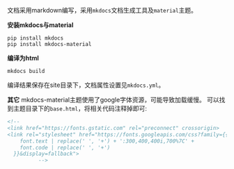 文档采用markdown编写，采用`mkdocs`文档生成工具及`material`主题。

**安装mkdocs与material**

```shell
pip install mkdocs
pip install mkdocs-material
```

**编译为html**

```shell
mkdocs build
```

编译结果保存在site目录下，文档属性设置见`mkdocs.yml`。

**其它**
mkdocs-material主题使用了google字体资源，可能导致加载缓慢。
可以找到主题目录下的`base.html`，将相关代码注释掉即可:
```xml
<!--
<link href="https://fonts.gstatic.com" rel="preconnect" crossorigin>
<link rel="stylesheet" href="https://fonts.googleapis.com/css?family={{
	font.text | replace(' ', '+') + ':300,400,400i,700%7C' +
	font.code | replace(' ', '+')
  }}&display=fallback">
		  -->
```